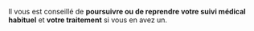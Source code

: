 Il vous est conseillé de **poursuivre ou de reprendre votre suivi médical habituel** et **votre traitement** si vous en avez un.
